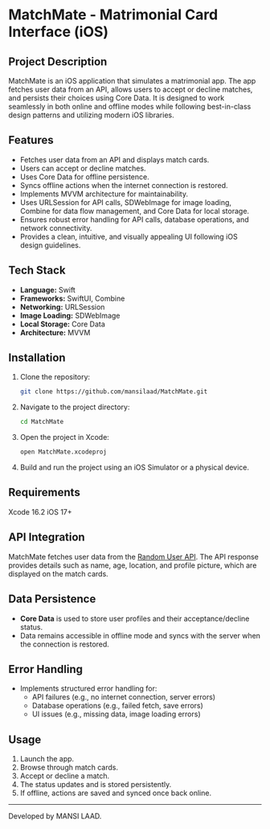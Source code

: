 # MatchMate - Matrimonial Card Interface (iOS)

## Project Description
MatchMate is an iOS application that simulates a matrimonial app. The app fetches user data from an API, allows users to accept or decline matches, and persists their choices using Core Data. It is designed to work seamlessly in both online and offline modes while following best-in-class design patterns and utilizing modern iOS libraries.

## Features
- Fetches user data from an API and displays match cards.
- Users can accept or decline matches.
- Uses Core Data for offline persistence.
- Syncs offline actions when the internet connection is restored.
- Implements MVVM architecture for maintainability.
- Uses URLSession for API calls, SDWebImage for image loading, Combine for data flow management, and Core Data for local storage.
- Ensures robust error handling for API calls, database operations, and network connectivity.
- Provides a clean, intuitive, and visually appealing UI following iOS design guidelines.

## Tech Stack
- **Language:** Swift
- **Frameworks:** SwiftUI, Combine
- **Networking:** URLSession
- **Image Loading:** SDWebImage
- **Local Storage:** Core Data
- **Architecture:** MVVM

## Installation
1. Clone the repository:
   ```sh
   git clone https://github.com/mansilaad/MatchMate.git
   ```
2. Navigate to the project directory:
   ```sh
   cd MatchMate
   ```
3. Open the project in Xcode:
   ```sh
   open MatchMate.xcodeproj
   ```
4. Build and run the project using an iOS Simulator or a physical device.
   

## Requirements

Xcode 16.2
iOS 17+

## API Integration
MatchMate fetches user data from the [Random User API](https://randomuser.me/api/?results=10). 
The API response provides details such as name, age, location, and profile picture, which are displayed on the match cards.

## Data Persistence
- **Core Data** is used to store user profiles and their acceptance/decline status.
- Data remains accessible in offline mode and syncs with the server when the connection is restored.

## Error Handling
- Implements structured error handling for:
  - API failures (e.g., no internet connection, server errors)
  - Database operations (e.g., failed fetch, save errors)
  - UI issues (e.g., missing data, image loading errors)

## Usage
1. Launch the app.
2. Browse through match cards.
3. Accept or decline a match.
4. The status updates and is stored persistently.
5. If offline, actions are saved and synced once back online.


---
Developed by MANSI LAAD.



